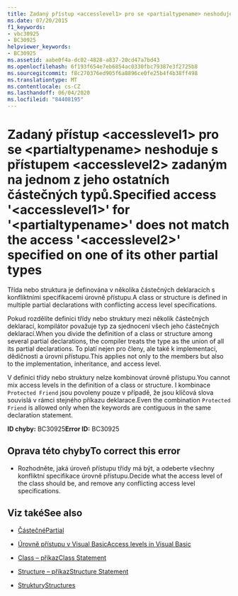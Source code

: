 ```yaml
---
title: Zadaný přístup <accesslevel1> pro se <partialtypename> neshoduje s přístupem <accesslevel2> zadaným na jednom z jeho ostatních částečných typů.
ms.date: 07/20/2015
f1_keywords:
- vbc30925
- BC30925
helpviewer_keywords:
- BC30925
ms.assetid: aabe0f4a-dc02-4828-a837-20cd47a7bd43
ms.openlocfilehash: 6f193f654e7eb6854ac0330fbc79387e3f2725b8
ms.sourcegitcommit: f8c270376ed905f6a8896ce0fe25b4f4b38ff498
ms.translationtype: MT
ms.contentlocale: cs-CZ
ms.lasthandoff: 06/04/2020
ms.locfileid: "84408195"
---
```

# <a name="specified-access-accesslevel1-for-partialtypename-does-not-match-the-access-accesslevel2-specified-on-one-of-its-other-partial-types"></a><span data-ttu-id="ff214-102">Zadaný přístup \<accesslevel1> pro se \<partialtypename> neshoduje s přístupem \<accesslevel2> zadaným na jednom z jeho ostatních částečných typů.</span><span class="sxs-lookup"><span data-stu-id="ff214-102">Specified access '\<accesslevel1>' for '\<partialtypename>' does not match the access '\<accesslevel2>' specified on one of its other partial types</span></span>
<span data-ttu-id="ff214-103">Třída nebo struktura je definována v několika částečných deklaracích s konfliktními specifikacemi úrovně přístupu.</span><span class="sxs-lookup"><span data-stu-id="ff214-103">A class or structure is defined in multiple partial declarations with conflicting access level specifications.</span></span>  
  
 <span data-ttu-id="ff214-104">Pokud rozdělíte definici třídy nebo struktury mezi několik částečných deklarací, kompilátor považuje typ za sjednocení všech jeho částečných deklarací.</span><span class="sxs-lookup"><span data-stu-id="ff214-104">When you divide the definition of a class or structure among several partial declarations, the compiler treats the type as the union of all its partial declarations.</span></span> <span data-ttu-id="ff214-105">To platí nejen pro členy, ale také k implementaci, dědičnosti a úrovni přístupu.</span><span class="sxs-lookup"><span data-stu-id="ff214-105">This applies not only to the members but also to the implementation, inheritance, and access level.</span></span>  
  
 <span data-ttu-id="ff214-106">V definici třídy nebo struktury nelze kombinovat úrovně přístupu.</span><span class="sxs-lookup"><span data-stu-id="ff214-106">You cannot mix access levels in the definition of a class or structure.</span></span> <span data-ttu-id="ff214-107">I kombinace `Protected Friend` jsou povoleny pouze v případě, že jsou klíčová slova souvislá v rámci stejného příkazu deklarace.</span><span class="sxs-lookup"><span data-stu-id="ff214-107">Even the combination `Protected Friend` is allowed only when the keywords are contiguous in the same declaration statement.</span></span>  
  
 <span data-ttu-id="ff214-108">**ID chyby:** BC30925</span><span class="sxs-lookup"><span data-stu-id="ff214-108">**Error ID:** BC30925</span></span>  
  
## <a name="to-correct-this-error"></a><span data-ttu-id="ff214-109">Oprava této chyby</span><span class="sxs-lookup"><span data-stu-id="ff214-109">To correct this error</span></span>  
  
- <span data-ttu-id="ff214-110">Rozhodněte, jaká úroveň přístupu třídy má být, a odeberte všechny konfliktní specifikace úrovně přístupu.</span><span class="sxs-lookup"><span data-stu-id="ff214-110">Decide what the access level of the class should be, and remove any conflicting access level specifications.</span></span>  
  
## <a name="see-also"></a><span data-ttu-id="ff214-111">Viz také</span><span class="sxs-lookup"><span data-stu-id="ff214-111">See also</span></span>

- [<span data-ttu-id="ff214-112">Částečné</span><span class="sxs-lookup"><span data-stu-id="ff214-112">Partial</span></span>](../language-reference/modifiers/partial.md)
- [<span data-ttu-id="ff214-113">Úrovně přístupu v Visual Basic</span><span class="sxs-lookup"><span data-stu-id="ff214-113">Access levels in Visual Basic</span></span>](../programming-guide/language-features/declared-elements/access-levels.md)
- [<span data-ttu-id="ff214-114">Class – příkaz</span><span class="sxs-lookup"><span data-stu-id="ff214-114">Class Statement</span></span>](../language-reference/statements/class-statement.md)
- [<span data-ttu-id="ff214-115">Structure – příkaz</span><span class="sxs-lookup"><span data-stu-id="ff214-115">Structure Statement</span></span>](../language-reference/statements/structure-statement.md)

- [<span data-ttu-id="ff214-116">Struktury</span><span class="sxs-lookup"><span data-stu-id="ff214-116">Structures</span></span>](../programming-guide/language-features/data-types/structures.md)
